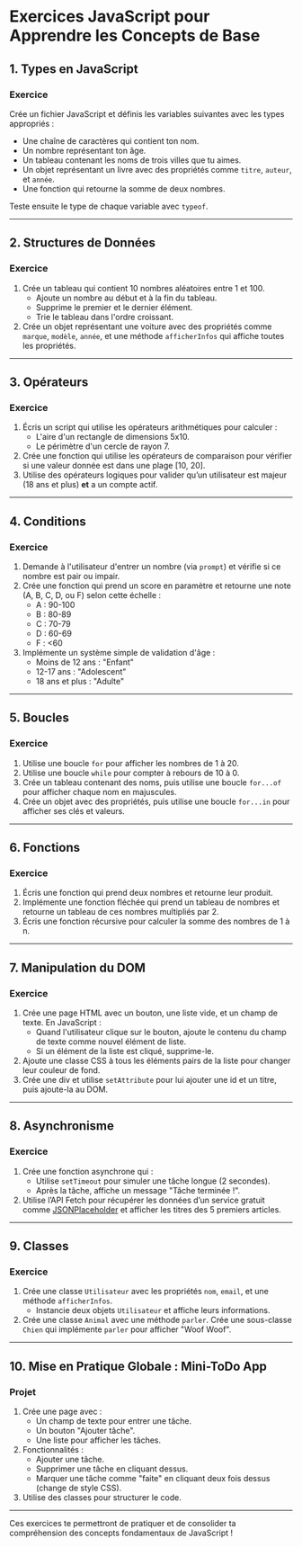 # Exercices JavaScript pour Apprendre les Concepts de Base

## 1. Types en JavaScript

### Exercice
Crée un fichier JavaScript et définis les variables suivantes avec les types appropriés :
- Une chaîne de caractères qui contient ton nom.
- Un nombre représentant ton âge.
- Un tableau contenant les noms de trois villes que tu aimes.
- Un objet représentant un livre avec des propriétés comme `titre`, `auteur`, et `année`.
- Une fonction qui retourne la somme de deux nombres.

Teste ensuite le type de chaque variable avec `typeof`.

---

## 2. Structures de Données

### Exercice
1. Crée un tableau qui contient 10 nombres aléatoires entre 1 et 100.
    - Ajoute un nombre au début et à la fin du tableau.
    - Supprime le premier et le dernier élément.
    - Trie le tableau dans l'ordre croissant.
2. Crée un objet représentant une voiture avec des propriétés comme `marque`, `modèle`, `année`, et une méthode `afficherInfos` qui affiche toutes les propriétés.

---

## 3. Opérateurs

### Exercice
1. Écris un script qui utilise les opérateurs arithmétiques pour calculer :
    - L'aire d'un rectangle de dimensions 5x10.
    - Le périmètre d'un cercle de rayon 7.
2. Crée une fonction qui utilise les opérateurs de comparaison pour vérifier si une valeur donnée est dans une plage [10, 20].
3. Utilise des opérateurs logiques pour valider qu’un utilisateur est majeur (18 ans et plus) **et** a un compte actif.

---

## 4. Conditions

### Exercice
1. Demande à l'utilisateur d'entrer un nombre (via `prompt`) et vérifie si ce nombre est pair ou impair.
2. Crée une fonction qui prend un score en paramètre et retourne une note (A, B, C, D, ou F) selon cette échelle :
    - A : 90-100
    - B : 80-89
    - C : 70-79
    - D : 60-69
    - F : <60
3. Implémente un système simple de validation d'âge :
    - Moins de 12 ans : "Enfant"
    - 12-17 ans : "Adolescent"
    - 18 ans et plus : "Adulte"

---

## 5. Boucles

### Exercice
1. Utilise une boucle `for` pour afficher les nombres de 1 à 20.
2. Utilise une boucle `while` pour compter à rebours de 10 à 0.
3. Crée un tableau contenant des noms, puis utilise une boucle `for...of` pour afficher chaque nom en majuscules.
4. Crée un objet avec des propriétés, puis utilise une boucle `for...in` pour afficher ses clés et valeurs.

---

## 6. Fonctions

### Exercice
1. Écris une fonction qui prend deux nombres et retourne leur produit.
2. Implémente une fonction fléchée qui prend un tableau de nombres et retourne un tableau de ces nombres multipliés par 2.
3. Écris une fonction récursive pour calculer la somme des nombres de 1 à n.

---

## 7. Manipulation du DOM

### Exercice
1. Crée une page HTML avec un bouton, une liste vide, et un champ de texte. En JavaScript :
    - Quand l'utilisateur clique sur le bouton, ajoute le contenu du champ de texte comme nouvel élément de liste.
    - Si un élément de la liste est cliqué, supprime-le.
2. Ajoute une classe CSS à tous les éléments pairs de la liste pour changer leur couleur de fond.
3. Crée une div et utilise `setAttribute` pour lui ajouter une id et un titre, puis ajoute-la au DOM.

---

## 8. Asynchronisme

### Exercice
1. Crée une fonction asynchrone qui :
    - Utilise `setTimeout` pour simuler une tâche longue (2 secondes).
    - Après la tâche, affiche un message "Tâche terminée !".
2. Utilise l’API Fetch pour récupérer les données d’un service gratuit comme [JSONPlaceholder](https://jsonplaceholder.typicode.com/posts) et afficher les titres des 5 premiers articles.

---

## 9. Classes

### Exercice
1. Crée une classe `Utilisateur` avec les propriétés `nom`, `email`, et une méthode `afficherInfos`.
    - Instancie deux objets `Utilisateur` et affiche leurs informations.
2. Crée une classe `Animal` avec une méthode `parler`. Crée une sous-classe `Chien` qui implémente `parler` pour afficher "Woof Woof".

---

## 10. Mise en Pratique Globale : Mini-ToDo App

### Projet
1. Crée une page avec :
    - Un champ de texte pour entrer une tâche.
    - Un bouton "Ajouter tâche".
    - Une liste pour afficher les tâches.
2. Fonctionnalités :
    - Ajouter une tâche.
    - Supprimer une tâche en cliquant dessus.
    - Marquer une tâche comme "faite" en cliquant deux fois dessus (change de style CSS).
3. Utilise des classes pour structurer le code.

---

Ces exercices te permettront de pratiquer et de consolider ta compréhension des concepts fondamentaux de JavaScript !